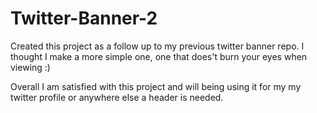 # Twitter-Banner-2

Created this project as a follow up to my previous twitter banner repo. I thought I make a more simple one, one that does't burn your eyes when viewing :)

Overall I am satisfied with this project and will being using it for my my twitter profile or anywhere else a header is needed.
